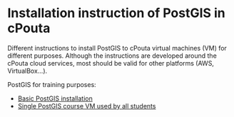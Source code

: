 # Installation instruction of PostGIS in cPouta
Different instructions to install PostGIS to cPouta virtual machines (VM) for different purposes. Although the instructions are developed around the cPouta cloud services, most should be valid for other platforms (AWS, VirtualBox...).

PostGIS for training purposes:
- [Basic PostGIS installation](basic_postgis.md)
- [Single PostGIS course VM used by all students](single_postgis_for_training.md)
